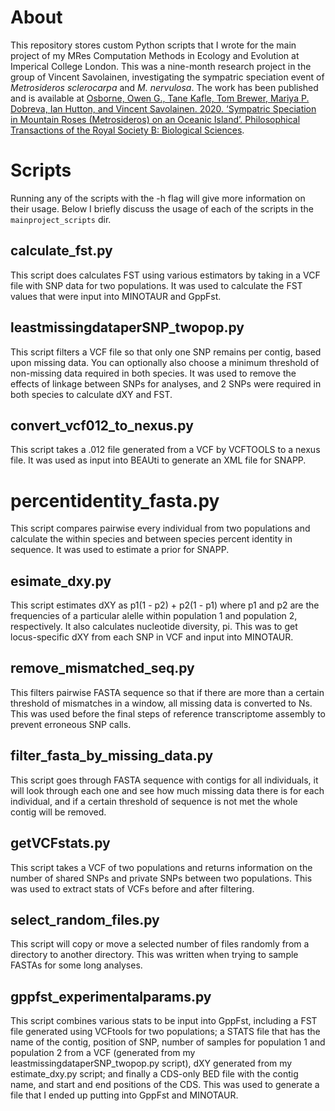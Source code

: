 
# About
This repository stores custom Python scripts that I wrote for the main project of my MRes Computation Methods in Ecology and Evolution at Imperical College London. This was a nine-month research project in the group of Vincent Savolainen, investigating the sympatric speciation event of _Metrosideros sclerocarpa_ and _M. nervulosa_. The work has been published and is available at [Osborne, Owen G., Tane Kafle, Tom Brewer, Mariya P. Dobreva, Ian Hutton, and Vincent Savolainen. 2020. ‘Sympatric Speciation in Mountain Roses (Metrosideros) on an Oceanic Island’. Philosophical Transactions of the Royal Society B: Biological Sciences](https://doi.org/10.1098/rstb.2019.0542).


# Scripts
Running any of the scripts with the -h flag will give more information on their usage. Below I briefly discuss the usage of each of the scripts in the `mainproject_scripts` dir.
## calculate_fst.py
This script does calculates FST using various estimators by taking in a VCF file with SNP data for two populations.
It was used to calculate the FST values that were input into MINOTAUR and GppFst.
## leastmissingdataperSNP_twopop.py
This script filters a VCF file so that only one SNP remains per contig, based upon missing data. You can optionally also choose a minimum threshold of non-missing data required in both species.
It was used to remove the effects of linkage between SNPs for analyses, and 2 SNPs were required in both species to calculate dXY and FST.
## convert_vcf012_to_nexus.py
This script takes a .012 file generated from a VCF by VCFTOOLS to a nexus file.
It was used as input into BEAUti to generate an XML file for SNAPP.
# percentidentity_fasta.py
This script compares pairwise every individual from two populations and calculate the within species and between species percent identity in sequence.
It was used to estimate a prior for SNAPP.
## esimate_dxy.py
This script estimates dXY as p1(1 - p2) + p2(1 - p1) where p1 and p2 are the frequencies of a particular alelle within population 1 and population 2, respectively. It also calculates nucleotide diversity, pi.
This was to get locus-specific dXY from each SNP in VCF and input into MINOTAUR.
## remove_mismatched_seq.py
This filters pairwise FASTA sequence so that if there are more than a certain threshold of mismatches in a window, all missing data is converted to Ns.
This was used before the final steps of reference transcriptome assembly to prevent erroneous SNP calls.
## filter_fasta_by_missing_data.py
This script goes through FASTA sequence with contigs for all individuals, it will look through each one and see how much missing data there is for each individual, and if a certain threshold of sequence is not met the whole contig will be removed.
## getVCFstats.py
This script takes a VCF of two populations and returns information on the number of shared SNPs and private SNPs between two populations.
This was used to extract stats of VCFs before and after filtering.			
## select_random_files.py
This script will copy or move a selected number of files randomly from a directory to another directory.
This was written when trying to sample FASTAs for some long analyses.
## gppfst_experimentalparams.py
This script combines various stats to be input into GppFst, including a FST file generated using VCFtools for two populations; a STATS file that has the name of the contig, position of SNP, number of samples for population 1 and population 2 from a VCF (generated from my leastmissingdataperSNP_twopop.py script), dXY generated from my estimate_dxy.py script;  and finally a CDS-only BED file with the contig name, and start and end positions of the CDS.
This was used to generate a file that I ended up putting into GppFst and MINOTAUR.


